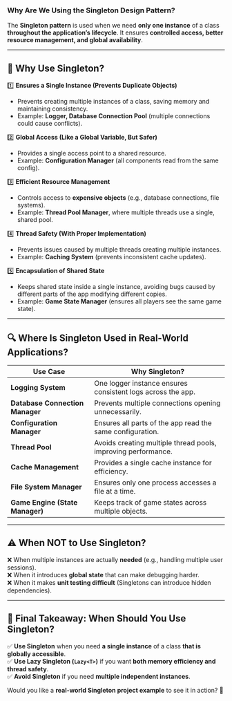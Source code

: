 ### **Why Are We Using the Singleton Design Pattern?**

The **Singleton pattern** is used when we need **only one instance** of a class **throughout the application’s lifecycle**. It ensures **controlled access, better resource management, and global availability**.

---

## **🔹 Why Use Singleton?**

1️⃣ **Ensures a Single Instance (Prevents Duplicate Objects)**

- Prevents creating multiple instances of a class, saving memory and maintaining consistency.
- Example: **Logger, Database Connection Pool** (multiple connections could cause conflicts).

2️⃣ **Global Access (Like a Global Variable, But Safer)**

- Provides a single access point to a shared resource.
- Example: **Configuration Manager** (all components read from the same config).

3️⃣ **Efficient Resource Management**

- Controls access to **expensive objects** (e.g., database connections, file systems).
- Example: **Thread Pool Manager**, where multiple threads use a single, shared pool.

4️⃣ **Thread Safety (With Proper Implementation)**

- Prevents issues caused by multiple threads creating multiple instances.
- Example: **Caching System** (prevents inconsistent cache updates).

5️⃣ **Encapsulation of Shared State**

- Keeps shared state inside a single instance, avoiding bugs caused by different parts of the app modifying different copies.
- Example: **Game State Manager** (ensures all players see the same game state).

---

## **🔍 Where Is Singleton Used in Real-World Applications?**

| Use Case                        | Why Singleton?                                                |
| ------------------------------- | ------------------------------------------------------------- |
| **Logging System**              | One logger instance ensures consistent logs across the app.   |
| **Database Connection Manager** | Prevents multiple connections opening unnecessarily.          |
| **Configuration Manager**       | Ensures all parts of the app read the same configuration.     |
| **Thread Pool**                 | Avoids creating multiple thread pools, improving performance. |
| **Cache Management**            | Provides a single cache instance for efficiency.              |
| **File System Manager**         | Ensures only one process accesses a file at a time.           |
| **Game Engine (State Manager)** | Keeps track of game states across multiple objects.           |

---

## **⚠️ When NOT to Use Singleton?**

❌ When multiple instances are actually **needed** (e.g., handling multiple user sessions).  
❌ When it introduces **global state** that can make debugging harder.  
❌ When it makes **unit testing difficult** (Singletons can introduce hidden dependencies).

---

## **🚀 Final Takeaway: When Should You Use Singleton?**

✅ **Use Singleton** when you need **a single instance** of a class **that is globally accessible**.  
✅ **Use Lazy Singleton (`Lazy<T>`)** if you want **both memory efficiency and thread safety**.  
✅ **Avoid Singleton** if you need **multiple independent instances**.

Would you like a **real-world Singleton project example** to see it in action? 🚀
